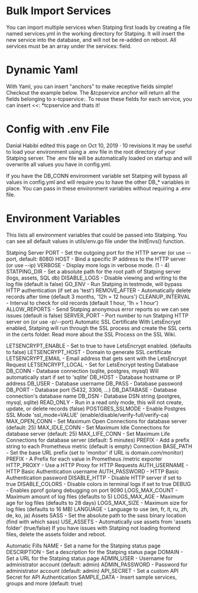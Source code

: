 # Bulk Import Services
You can import multiple services when Statping first loads by creating a file named services.yml in the working directory for Statping. It will insert the new service into the database, and will not be re-added on reboot. All services must be an array under the services: field.

# Dynamic Yaml
With Yaml, you can insert "anchors" to make receptive fields simple! Checkout the example below. The &tcpservice anchor will return all the fields belonging to x-tcpservice:. To reuse these fields for each service, you can insert <<: *tcpservice and thats it!

# Config with .env File
Danial Habibi edited this page on Oct 10, 2019 · 10 revisions
It may be useful to load your environment using a .env file in the root directory of your Statping server. The .env file will be automatically loaded on startup and will overwrite all values you have in config.yml.

If you have the DB_CONN environment variable set Statping will bypass all values in config.yml and will require you to have the other DB_* variables in place. You can pass in these environment variables without requiring a .env file.

# Environment Variables
This lists all environment variables that could be passed into Statping. You can see all default values in utils/env.go file under the InitEnvs() function.

Statping Server
PORT - Set the outgoing port for the HTTP server (or use --port, default: 8080)
HOST - Bind a specific IP address to the HTTP server (or use --ip)
VERBOSE - Display more logs in verbose mode. (1 - 4)
STATPING_DIR - Set a absolute path for the root path of Statping server (logs, assets, SQL db)
DISABLE_LOGS - Disable viewing and writing to the log file (default is false)
GO_ENV - Run Statping in testmode, will bypass HTTP authentication (if set as 'test')
REMOVE_AFTER - Automatically delete records after time (default 3 months, '12h = 12 hours')
CLEANUP_INTERVAL - Interval to check for old records (default 1 hour, '1h = 1 hour')
ALLOW_REPORTS - Send Statping anonymous error reports so we can see issues (default is false)
SERVER_PORT - Port number to run Statping HTTP server on (or use -p/--port)
Automatic SSL Certificate
With LetsEncrypt enabled, Statping will run through the SSL process and create the SSL certs in the certs folder. Read more about the SSL Process on the SSL Wiki.

LETSENCRYPT_ENABLE - Set to true to have LetsEncrypt enabled. (defaults to false)
LETSENCRYPT_HOST - Domain to generate SSL certificate
LETSENCRYPT_EMAIL - Email address that gets sent with the LetsEncrypt Request
LETSENCRYPT_LOCAL - Set for LetsEncrypt testing
Database
DB_CONN - Database connection (sqlite, postgres, mysql) Will automatically start if set to 'sqlite'
DB_HOST - Database hostname or IP address
DB_USER - Database username
DB_PASS - Database password
DB_PORT - Database port (5432, 3306, ...)
DB_DATABASE - Database connection's database name
DB_DSN - Database DSN string (postgres, mysql, sqlite)
READ_ONLY - Run in a read only mode, this will not create, update, or delete records (false)
POSTGRES_SSLMODE - Enable Postgres SSL Mode 'ssl_mode=VALUE' (enable/disable/verify-full/verify-ca)
MAX_OPEN_CONN - Set Maximum Open Connections for database server (default: 25)
MAX_IDLE_CONN - Set Maximum Idle Connections for database server (default: 25)
MAX_LIFE_CONN - Set Maximum Life Connections for database server (default: 5 minutes)
PREFIX - Add a prefix string to each Prometheus metric (default is empty)
Connection
BASE_PATH - Set the base URL prefix (set to 'monitor' if URL is domain.com/monitor)
PREFIX - A Prefix for each value in Prometheus /metric exporter
HTTP_PROXY - Use a HTTP Proxy for HTTP Requests
AUTH_USERNAME - HTTP Basic Authentication username
AUTH_PASSWORD - HTTP Basic Authentication password
DISABLE_HTTP - Disable HTTP server if set to true
DISABLE_COLORS - Disable colors in terminal logs if set to true
DEBUG - Enables pprof golang debugging on port 9090
LOGS_MAX_COUNT - Maximum amount of log files (defaults to 5)
LOGS_MAX_AGE - Maximum age for log files (defaults to 28 days)
LOGS_MAX_SIZE - Maximum size for log files (defaults to 16 MB)
LANGUAGE - Language to use (en, fr, it, ru, zh, de, ko, ja)
Assets
SASS - Set the absolute path to the sass binary location (find with which sass)
USE_ASSETS - Automatically use assets from 'assets folder' (true/false)
If you have issues with Statping not loading frontend files, delete the assets folder and reboot.

Automatic Fills
NAME - Set a name for the Statping status page
DESCRIPTION - Set a description for the Statping status page
DOMAIN - Set a URL for the Statping status page
ADMIN_USER - Username for administrator account (default: admin)
ADMIN_PASSWORD - Password for administrator account (default: admin)
API_SECRET - Set a custom API Secret for API Authentication
SAMPLE_DATA - Insert sample services, groups and more (default: true)